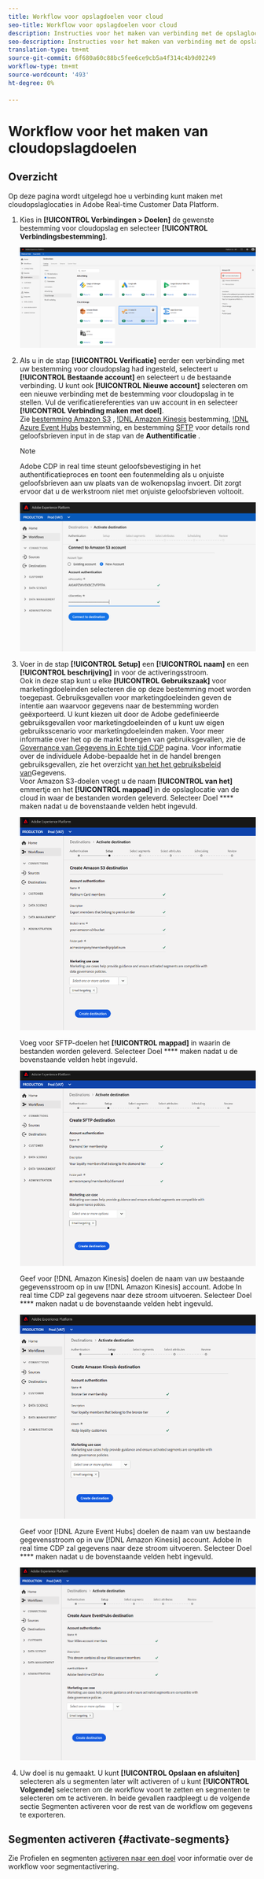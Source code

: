 ```yaml
---
title: Workflow voor opslagdoelen voor cloud
seo-title: Workflow voor opslagdoelen voor cloud
description: Instructies voor het maken van verbinding met de opslaglocaties van uw cloud
seo-description: Instructies voor het maken van verbinding met de opslaglocaties van uw cloud
translation-type: tm+mt
source-git-commit: 6f680a60c88bc5fee6ce9cb5a4f314c4b9d02249
workflow-type: tm+mt
source-wordcount: '493'
ht-degree: 0%

---
```



# Workflow voor het maken van cloudopslagdoelen

## Overzicht

Op deze pagina wordt uitgelegd hoe u verbinding kunt maken met cloudopslaglocaties in Adobe Real-time Customer Data Platform.

1. Kies in **[!UICONTROL Verbindingen > Doelen]** de gewenste bestemming voor cloudopslag en selecteer **[!UICONTROL Verbindingsbestemming]**.

   ![Verbinding maken met bestemming voor cloudopslag](/help/rtcdp/destinations/assets/connect-cloud-destination.png)

2. Als u in de stap **[!UICONTROL Verificatie]** eerder een verbinding met uw bestemming voor cloudopslag had ingesteld, selecteert u **[!UICONTROL Bestaande account]** en selecteert u de bestaande verbinding. U kunt ook **[!UICONTROL Nieuwe account]** selecteren om een nieuwe verbinding met de bestemming voor cloudopslag in te stellen. Vul de verificatiereferenties van uw account in en selecteer **[!UICONTROL Verbinding maken met doel]**. <br> Zie [bestemming Amazon S3](/help/rtcdp/destinations/amazon-s3-destination.md) , [!DNL Amazon Kinesis](/help/rtcdp/destinations/amazon-kinesis-destination.md) bestemming, [!DNL Azure Event Hubs](/help/rtcdp/destinations/azure-event-hubs-destination.md) bestemming, en bestemming [SFTP](/help/rtcdp/destinations/sftp-destination.md) voor details rond geloofsbrieven input in de stap van de **Authentificatie** .

   >[!NOTE]
   >
   >Adobe CDP in real time steunt geloofsbevestiging in het authentificatieproces en toont een foutenmelding als u onjuiste geloofsbrieven aan uw plaats van de wolkenopslag invoert. Dit zorgt ervoor dat u de werkstroom niet met onjuiste geloofsbrieven voltooit.

   ![Verbinding maken met bestemming voor cloudopslag - verificatiestap](/help/rtcdp/destinations/assets/cloud-destinations-authentication-step.png)

3. Voer in de stap **[!UICONTROL Setup]** een **[!UICONTROL naam]** en een **[!UICONTROL beschrijving]** in voor de activeringsstroom. <br>
Ook in deze stap kunt u elke **[!UICONTROL Gebruikszaak]** voor marketingdoeleinden selecteren die op deze bestemming moet worden toegepast. Gebruiksgevallen voor marketingdoeleinden geven de intentie aan waarvoor gegevens naar de bestemming worden geëxporteerd. U kunt kiezen uit door de Adobe gedefinieerde gebruiksgevallen voor marketingdoeleinden of u kunt uw eigen gebruiksscenario voor marketingdoeleinden maken. Voor meer informatie over het op de markt brengen van gebruiksgevallen, zie de [Governance van Gegevens in Echte tijd CDP](/help/rtcdp/privacy/data-governance-overview.md#destinations) pagina. Voor informatie over de individuele Adobe-bepaalde het in de handel brengen gebruiksgevallen, zie het overzicht [van het het gebruiksbeleid van](/help/data-governance/policies/overview.md#core-actions)Gegevens. <br>
Voor Amazon S3-doelen voegt u de naam **[!UICONTROL van het]** emmertje en het **[!UICONTROL mappad]** in de opslaglocatie van de cloud in waar de bestanden worden geleverd. Selecteer Doel **** maken nadat u de bovenstaande velden hebt ingevuld.

   ![Verbinding maken met Amazon S3-bestemming voor cloudopslag - stap voor verificatie](/help/rtcdp/destinations/assets/amazon-s3-setup-step.png)

   Voeg voor SFTP-doelen het **[!UICONTROL mappad]** in waarin de bestanden worden geleverd. Selecteer Doel **** maken nadat u de bovenstaande velden hebt ingevuld.

   ![Verbinding maken met SFTP-cloudopslagbestemming - verificatiestap](/help/rtcdp/destinations/assets/sftp-destinations-setup-step.png)

   Geef voor [!DNL Amazon Kinesis] doelen de naam van uw bestaande gegevensstroom op in uw [!DNL Amazon Kinesis] account. Adobe In real time CDP zal gegevens naar deze stroom uitvoeren. Selecteer Doel **** maken nadat u de bovenstaande velden hebt ingevuld.

   ![Verbinding maken met Kinesis-bestemming voor cloudopslag - stap voor verificatie](/help/rtcdp/destinations/assets/kinesis-destinations-setup-step.png)

   Geef voor [!DNL Azure Event Hubs] doelen de naam van uw bestaande gegevensstroom op in uw [!DNL Amazon Kinesis] account. Adobe In real time CDP zal gegevens naar deze stroom uitvoeren. Selecteer Doel **** maken nadat u de bovenstaande velden hebt ingevuld.

   ![Verbinding maken met Kinesis-bestemming voor cloudopslag - stap voor verificatie](/help/rtcdp/destinations/assets/eventhubs-destinations-setup-step.png)

4. Uw doel is nu gemaakt. U kunt **[!UICONTROL Opslaan en afsluiten]** selecteren als u segmenten later wilt activeren of u kunt **[!UICONTROL Volgende]** selecteren om de workflow voort te zetten en segmenten te selecteren om te activeren. In beide gevallen raadpleegt u de volgende sectie Segmenten [](#activate-segments)activeren voor de rest van de workflow om gegevens te exporteren.

## Segmenten activeren {#activate-segments}

Zie Profielen en segmenten [activeren naar een doel](/help/rtcdp/destinations/activate-destinations.md) voor informatie over de workflow voor segmentactivering.